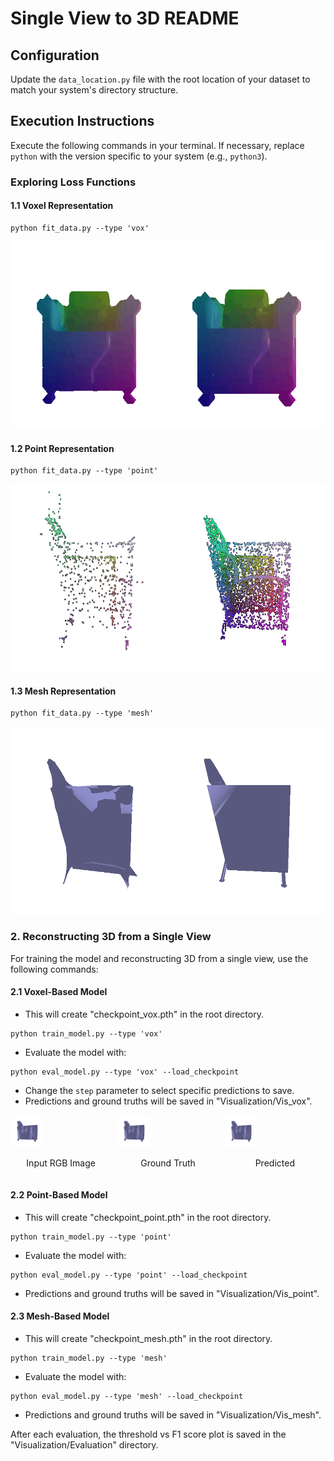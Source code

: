 # Single View to 3D README

## Configuration

Update the `data_location.py` file with the root location of your dataset to match your system's directory structure.

## Execution Instructions

Execute the following commands in your terminal. If necessary, replace `python` with the version specific to your system (e.g., `python3`).

### Exploring Loss Functions

#### 1.1 Voxel Representation
```
python fit_data.py --type 'vox'
```
<img src ="vis_fit_data/combined_voxel.gif" height=300/>

#### 1.2 Point Representation

```
python fit_data.py --type 'point'
```
<img src ="vis_fit_data/combined_pointclouds.gif" height=300/>

#### 1.3 Mesh Representation

```
python fit_data.py --type 'mesh'
```
<img src ="vis_fit_data/combined_meshes.gif" height=300/>

### 2. Reconstructing 3D from a Single View

For training the model and reconstructing 3D from a single view, use the following commands:

#### 2.1 Voxel-Based Model

- This will create "checkpoint_vox.pth" in the root directory.
```
python train_model.py --type 'vox'
```
- Evaluate the model with:

```
python eval_model.py --type 'vox' --load_checkpoint
```

- Change the `step` parameter to select specific predictions to save.
- Predictions and ground truths will be saved in "Visualization/Vis_vox".

<!-- <head>
    <style>
        .image-container .image img {
            width: 300px;
            height: 300px;
            object-fit: cover;
        }
    </style>
</head>
<div class="image-container">
    <div class="image">
        <img src="vis_mesh/q_2-3-gt-0.gif" alt="Input RGB Image">
        <p>Input RGB Image</p>
    </div>
    <div class="image">
        <img src="vis_mesh/q_2-3-gt-0.gif" alt="Ground Truth">
        <p>Ground Truth</p>
    </div>
    <div class="image">
        <img src="vis_mesh/q_2-3-gt-0.gif" alt="Predicted">
        <p>Predicted</p>
    </div>
</div> -->
<!-- 
![Input RGB Image](vis_mesh/q_2-3-gt-0.gif "Input RGB Image") ![Ground Truth](vis_mesh/q_2-3-gt-0.gif "Ground Truth") ![Predicted](vis_mesh/q_2-3-gt-0.gif "Predicted") -->

<div style="display: flex; justify-content: space-between;">
    <div style="margin-right: 10px;">
        <img src="vis_mesh/q_2-3-gt-0.gif" alt="Input RGB Image" style="width: 32%;">
        <p style="text-align: center;">Input RGB Image</p>
    </div>
    <div style="margin-right: 10px;">
        <img src="vis_mesh/q_2-3-gt-0.gif" alt="Ground Truth" style="width: 32%;">
        <p style="text-align: center;">Ground Truth</p>
    </div>
    <div>
        <img src="vis_mesh/q_2-3-gt-0.gif" alt="Predicted" style="width: 32%;">
        <p style="text-align: center;">Predicted</p>
    </div>
</div>

#### 2.2 Point-Based Model

- This will create "checkpoint_point.pth" in the root directory.
```
python train_model.py --type 'point'
```
- Evaluate the model with:

```
python eval_model.py --type 'point' --load_checkpoint
```
- Predictions and ground truths will be saved in "Visualization/Vis_point".

#### 2.3 Mesh-Based Model

- This will create "checkpoint_mesh.pth" in the root directory.
```
python train_model.py --type 'mesh'
```
- Evaluate the model with:

```
python eval_model.py --type 'mesh' --load_checkpoint
```
- Predictions and ground truths will be saved in "Visualization/Vis_mesh".

After each evaluation, the threshold vs F1 score plot is saved in the "Visualization/Evaluation" directory.
